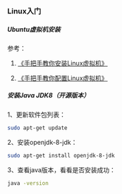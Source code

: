 ### Linux入门

##### Ubuntu虚拟机安装

参考：

1. [《手把手教你安装Linux虚拟机》](https://zhuanlan.zhihu.com/p/41940739)

2. [《手把手教你配置Linux虚拟机》](https://zhuanlan.zhihu.com/p/42001070)

##### 安装Java JDK8（开源版本）

1、更新软件包列表：

```bash
sudo apt-get update
```

2、安装openjdk-8-jdk：

```bash
sudo apt-get install openjdk-8-jdk
```

3、查看java版本，看看是否安装成功：

```bash
java -version
```